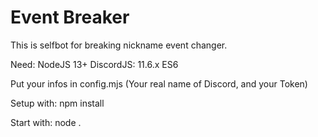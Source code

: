 # Event Breaker

This is selfbot for breaking nickname event changer.

Need: NodeJS 13+
DiscordJS: 11.6.x
ES6

Put your infos in config.mjs (Your real name of Discord, and your Token)

Setup with: npm install

Start with: node .
